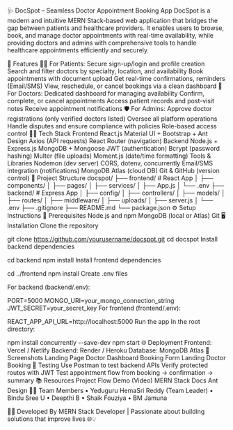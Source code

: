 🩺 DocSpot – Seamless Doctor Appointment Booking App
DocSpot is a modern and intuitive MERN Stack-based web application that bridges the gap between patients and healthcare providers. It enables users to browse, book, and manage doctor appointments with real-time availability, while providing doctors and admins with comprehensive tools to handle healthcare appointments efficiently and securely.

🚀 Features
👨‍⚕️ For Patients:
Secure sign-up/login and profile creation
Search and filter doctors by specialty, location, and availability
Book appointments with document upload
Get real-time confirmations, reminders (Email/SMS)
View, reschedule, or cancel bookings via a clean dashboard
🩻 For Doctors:
Dedicated dashboard for managing availability
Confirm, complete, or cancel appointments
Access patient records and post-visit notes
Receive appointment notifications
🛡️ For Admins:
Approve doctor registrations (only verified doctors listed)
Oversee all platform operations
Handle disputes and ensure compliance with policies
Role-based access control
🧑‍💻 Tech Stack
Frontend
React.js
Material UI + Bootstrap + Ant Design
Axios (API requests)
React Router (navigation)
Backend
Node.js + Express.js
MongoDB + Mongoose
JWT (authentication)
Bcrypt (password hashing)
Multer (file uploads)
Moment.js (date/time formatting)
Tools & Libraries
Nodemon (dev server)
CORS, dotenv, concurrently
Email/SMS integration (notifications)
MongoDB Atlas (cloud DB)
Git & GitHub (version control)
📁 Project Structure
docspot/
├── frontend/             # React App
│   ├── components/
│   ├── pages/
│   ├── services/
│   ├── App.js
│   └── .env
├── backend/              # Express App
│   ├── config/
│   ├── controllers/
│   ├── models/
│   ├── routes/
│   ├── middleware/
│   ├── uploads/
│   ├── server.js
│   └── .env
├── .gitignore
├── README.md
└── package.json
⚙️ Setup Instructions
🔧 Prerequisites
Node.js and npm
MongoDB (local or Atlas)
Git
🖥️ Installation
Clone the repository

git clone https://github.com/yourusername/docspot.git
cd docspot
Install backend dependencies

cd backend
npm install
Install frontend dependencies

cd ../frontend
npm install
Create .env files

For backend (backend/.env):

PORT=5000
MONGO_URI=your_mongo_connection_string
JWT_SECRET=your_secret_key
For frontend (frontend/.env):

REACT_APP_API_URL=http://localhost:5000
Run the app In the root directory:

npm install concurrently --save-dev
npm start
🌐 Deployment
Frontend: Vercel / Netlify
Backend: Render / Heroku
Database: MongoDB Atlas
📸 Screenshots
Landing Page	Doctor Dashboard	Booking Form
Landing	Doctor	Booking
🧪 Testing
Use Postman to test backend APIs
Verify protected routes with JWT
Test appointment flow from booking → confirmation → summary
📚 Resources
Project Flow Demo (Video)
MERN Stack Docs
Ant Design
👨‍💻 Team Members
• Yeduguru HemaSri Reddy (Team Leader)
• Bindu Sree U
• Deepthi B
• Shaik Fouziya
• BM Jamuna

👨‍🎓 Developed By
MERN Stack Developer | Passionate about building solutions that improve lives 🌐💡
